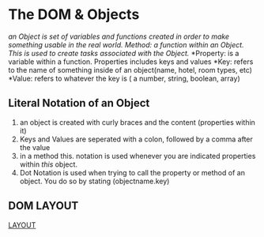 # The DOM & Objects

*an Object is set of variables and functions created in order to make something usable in the real world.*
*Method: a function within an Object. This is used to create tasks associated with the Object.*
*Property: is a variable within a function. Properties includes keys and values
*Key: refers to the name of something inside of an object(name, hotel, room types, etc)
*Value: refers to whatever the key is ( a number, string, boolean, array)

## Literal Notation of an Object
1. an object is created with curly braces and the content (properties within it)
2. Keys and Values are seperated with a colon, followed by a comma after the value
3. in a method this. notation is used whenever you are indicated properties within *this* object.
4. Dot Notation is used when trying to call the property or method of an object. You do so by stating (objectname.key)


## DOM LAYOUT
[LAYOUT](https://upload.wikimedia.org/wikipedia/commons/thumb/5/5a/DOM-model.svg/1200px-DOM-model.svg.png)
